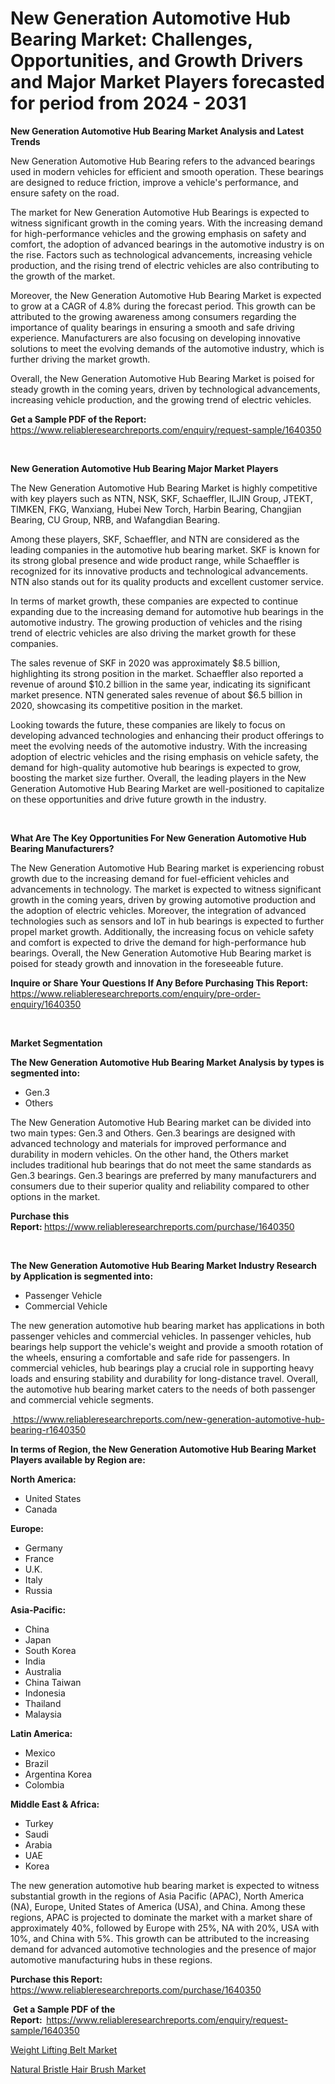 <p><h1>New Generation Automotive Hub Bearing Market: Challenges, Opportunities, and Growth Drivers and Major Market Players forecasted for period from 2024 - 2031</h1></p><p><strong>New Generation Automotive Hub Bearing Market Analysis and Latest Trends</strong></p>
<p><p>New Generation Automotive Hub Bearing refers to the advanced bearings used in modern vehicles for efficient and smooth operation. These bearings are designed to reduce friction, improve a vehicle's performance, and ensure safety on the road.</p><p>The market for New Generation Automotive Hub Bearings is expected to witness significant growth in the coming years. With the increasing demand for high-performance vehicles and the growing emphasis on safety and comfort, the adoption of advanced bearings in the automotive industry is on the rise. Factors such as technological advancements, increasing vehicle production, and the rising trend of electric vehicles are also contributing to the growth of the market.</p><p>Moreover, the New Generation Automotive Hub Bearing Market is expected to grow at a CAGR of 4.8% during the forecast period. This growth can be attributed to the growing awareness among consumers regarding the importance of quality bearings in ensuring a smooth and safe driving experience. Manufacturers are also focusing on developing innovative solutions to meet the evolving demands of the automotive industry, which is further driving the market growth.</p><p>Overall, the New Generation Automotive Hub Bearing Market is poised for steady growth in the coming years, driven by technological advancements, increasing vehicle production, and the growing trend of electric vehicles.</p></p>
<p><strong>Get a Sample PDF of the Report:&nbsp;</strong> <a href="https://www.reliableresearchreports.com/enquiry/request-sample/1640350">https://www.reliableresearchreports.com/enquiry/request-sample/1640350</a></p>
<p>&nbsp;</p>
<p><strong>New Generation Automotive Hub Bearing Major Market Players</strong></p>
<p><p>The New Generation Automotive Hub Bearing Market is highly competitive with key players such as NTN, NSK, SKF, Schaeffler, ILJIN Group, JTEKT, TIMKEN, FKG, Wanxiang, Hubei New Torch, Harbin Bearing, Changjian Bearing, CU Group, NRB, and Wafangdian Bearing.</p><p>Among these players, SKF, Schaeffler, and NTN are considered as the leading companies in the automotive hub bearing market. SKF is known for its strong global presence and wide product range, while Schaeffler is recognized for its innovative products and technological advancements. NTN also stands out for its quality products and excellent customer service.</p><p>In terms of market growth, these companies are expected to continue expanding due to the increasing demand for automotive hub bearings in the automotive industry. The growing production of vehicles and the rising trend of electric vehicles are also driving the market growth for these companies.</p><p>The sales revenue of SKF in 2020 was approximately $8.5 billion, highlighting its strong position in the market. Schaeffler also reported a revenue of around $10.2 billion in the same year, indicating its significant market presence. NTN generated sales revenue of about $6.5 billion in 2020, showcasing its competitive position in the market.</p><p>Looking towards the future, these companies are likely to focus on developing advanced technologies and enhancing their product offerings to meet the evolving needs of the automotive industry. With the increasing adoption of electric vehicles and the rising emphasis on vehicle safety, the demand for high-quality automotive hub bearings is expected to grow, boosting the market size further. Overall, the leading players in the New Generation Automotive Hub Bearing Market are well-positioned to capitalize on these opportunities and drive future growth in the industry.</p></p>
<p>&nbsp;</p>
<p><strong>What Are The Key Opportunities For New Generation Automotive Hub Bearing Manufacturers?</strong></p>
<p><p>The New Generation Automotive Hub Bearing market is experiencing robust growth due to the increasing demand for fuel-efficient vehicles and advancements in technology. The market is expected to witness significant growth in the coming years, driven by growing automotive production and the adoption of electric vehicles. Moreover, the integration of advanced technologies such as sensors and IoT in hub bearings is expected to further propel market growth. Additionally, the increasing focus on vehicle safety and comfort is expected to drive the demand for high-performance hub bearings. Overall, the New Generation Automotive Hub Bearing market is poised for steady growth and innovation in the foreseeable future.</p></p>
<p><strong>Inquire or Share Your Questions If Any Before Purchasing This Report:</strong> <a href="https://www.reliableresearchreports.com/enquiry/pre-order-enquiry/1640350">https://www.reliableresearchreports.com/enquiry/pre-order-enquiry/1640350</a></p>
<p>&nbsp;</p>
<p><strong>Market Segmentation</strong></p>
<p><strong>The New Generation Automotive Hub Bearing Market Analysis by types is segmented into:</strong></p>
<p><ul><li>Gen.3</li><li>Others</li></ul></p>
<p><p>The New Generation Automotive Hub Bearing market can be divided into two main types: Gen.3 and Others. Gen.3 bearings are designed with advanced technology and materials for improved performance and durability in modern vehicles. On the other hand, the Others market includes traditional hub bearings that do not meet the same standards as Gen.3 bearings. Gen.3 bearings are preferred by many manufacturers and consumers due to their superior quality and reliability compared to other options in the market.</p></p>
<p><strong>Purchase this Report:&nbsp;</strong><a href="https://www.reliableresearchreports.com/purchase/1640350">https://www.reliableresearchreports.com/purchase/1640350</a></p>
<p>&nbsp;</p>
<p><strong>The New Generation Automotive Hub Bearing Market Industry Research by Application is segmented into:</strong></p>
<p><ul><li>Passenger Vehicle</li><li>Commercial Vehicle</li></ul></p>
<p><p>The new generation automotive hub bearing market has applications in both passenger vehicles and commercial vehicles. In passenger vehicles, hub bearings help support the vehicle's weight and provide a smooth rotation of the wheels, ensuring a comfortable and safe ride for passengers. In commercial vehicles, hub bearings play a crucial role in supporting heavy loads and ensuring stability and durability for long-distance travel. Overall, the automotive hub bearing market caters to the needs of both passenger and commercial vehicle segments.</p></p>
<p><a href="https://www.reliableresearchreports.com/new-generation-automotive-hub-bearing-r1640350">&nbsp;https://www.reliableresearchreports.com/new-generation-automotive-hub-bearing-r1640350</a></p>
<p><strong>In terms of Region, the New Generation Automotive Hub Bearing Market Players available by Region are:</strong></p>
<p>
    <p> <strong> North America: </strong>
        <ul>
            <li>United States</li>
            <li>Canada</li>
        </ul>
        </p> 
    <p> <strong> Europe: </strong>
        <ul>
            <li>Germany</li>
            <li>France</li>
            <li>U.K.</li>
            <li>Italy</li>
            <li>Russia</li>
        </ul>
        </p> 
    <p> <strong> Asia-Pacific: </strong>
        <ul>
            <li>China</li>
            <li>Japan</li>
            <li>South Korea</li>
            <li>India</li>
            <li>Australia</li>
            <li>China Taiwan</li>
            <li>Indonesia</li>
            <li>Thailand</li>
            <li>Malaysia</li>
        </ul>
        </p> 
    <p> <strong> Latin America: </strong>
        <ul>
            <li>Mexico</li>
            <li>Brazil</li>
            <li>Argentina Korea</li>
            <li>Colombia</li>
        </ul>
        </p> 
    <p> <strong> Middle East & Africa: </strong>
        <ul>
            <li>Turkey</li>
            <li>Saudi</li>
            <li>Arabia</li>
            <li>UAE</li>
            <li>Korea</li>
        </ul>
    </p>
    </p>
<p><p>The new generation automotive hub bearing market is expected to witness substantial growth in the regions of Asia Pacific (APAC), North America (NA), Europe, United States of America (USA), and China. Among these regions, APAC is projected to dominate the market with a market share of approximately 40%, followed by Europe with 25%, NA with 20%, USA with 10%, and China with 5%. This growth can be attributed to the increasing demand for advanced automotive technologies and the presence of major automotive manufacturing hubs in these regions.</p></p>
<p><strong>Purchase this Report: </strong><a href="https://www.reliableresearchreports.com/purchase/1640350">https://www.reliableresearchreports.com/purchase/1640350</a></p>
<p>&nbsp;<strong>Get a Sample PDF of the Report:&nbsp;&nbsp;</strong><a href="https://www.reliableresearchreports.com/enquiry/request-sample/1640350">https://www.reliableresearchreports.com/enquiry/request-sample/1640350</a></p>
<p><strong></strong></p>
<p><p><a href="https://view.publitas.com/reportprime-1/global-weight-lifting-belt-market-opportunities-and-forecast-for-period-from-2024-to-2031/">Weight Lifting Belt Market</a></p><p><a href="https://view.publitas.com/reportprime-1/natural-bristle-hair-brush-market-outlook-complete-industry-analysis-2024-to-2031/">Natural Bristle Hair Brush Market</a></p></p>